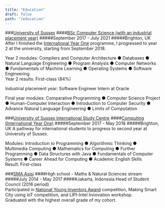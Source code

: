 ```yaml
---
title: "Education"
draft: false
path: "/education"
---
```



###[University of Sussex](https://sussex.ac.uk)
####[BSc Computer Science (with an industrial placement year)](https://www.sussex.ac.uk/study/undergraduate/courses/computer-science-with-an-industrial-placement-year-bsc)
#####September 2017 - July 2021
#####Brighton, UK
After I finished the [International Year One](#university-of-sussex-international-study-centre) programme, I progressed 
to year 2 at the university, starting from September 2018.  

Year 2 modules:
Compilers and Computer Architecture ● Databases ● Natural Language Engineering ● Program Analysis ● Computer Networks ● 
Fundamentals of Machine Learning ● Operating Systems ● Software Engineering  
Year 2 results: First-class (84%)

Industrial placement year: Software Engineer Intern at Oracle

Final year modules: Comparative Programming ● Computer Science Project ● Human-Computer Interaction ● Introduction to 
Computer Security ● Advance Natural Language Engineering ● Limits of Computation    


###[University of Sussex International Study Centre](https://isc.sussex.ac.uk/)
####[Computing (International Year One)](https://isc.sussex.ac.uk/our-courses/international-year-one/computing)
#####September 2017 - May 2018
#####Brighton, UK
A pathway for international students to progress to second year at University of Sussex.

Modules: Introduction to Programming ● Algorithmic Thinking ● Multimedia Computing ● Mathematics for Computing ● Further 
Programming ● Data Structures with Java ● Fundamentals of Computer Systems ● Career Ahead for Computing ● Academic English Skills  
Result: First-class

###[SMA Asisi](https://sekolahasisi.sch.id/index.php/sma)
####High school - Maths & Natural Sciences stream
#####July 2014 - May 2017
#####Jakarta, Indonesia
Head of Student Council (2016 period)  
Participated in [National Young Inventors Award](https://kompetisi.lipi.go.id/tentang/nyia) competition, Making Smart 
City using IoT competition, and LIPI-Intel Innovation workshop.  
Graduated with the highest overall grade of my cohort.